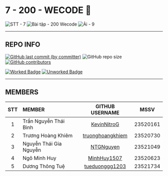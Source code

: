# 7 - 200 - WECODE 🫠

![STT - 7](https://img.shields.io/badge/STT-7-EDB7ED?style=for-the-badge)
![Bài tập - 200 Wecode](https://img.shields.io/badge/b%C3%A0i_t%E1%BA%ADp-200_wecode-8DDFCB?style=for-the-badge)
![Ải - 9](https://img.shields.io/badge/%E1%BA%A3i-9-ECEE81?style=for-the-badge)

---

## REPO INFO

[![GitHub last commit (by committer)](https://img.shields.io/github/last-commit/NMLT-NTTMK-K18/7-200-wecode?style=for-the-badge&color=CAEDFF)](../../../commits/main)
![GitHub repo size](https://img.shields.io/github/repo-size/NMLT-NTTMK-K18/7-200-wecode?style=for-the-badge&color=D8B4F8)
[![GitHub contributors](https://img.shields.io/github/contributors/NMLT-NTTMK-K18/7-200-wecode?style=for-the-badge&color=FBF0B2)](../../../graphs/contributors)

[![Worked Badge](https://img.shields.io/badge/done-14%20%2F%2020-82A0D8?style=for-the-badge)](./WorkedProject.md)
[![Unworked Badge](https://img.shields.io/badge/progress-6%20%2F%2020-FF8080?style=for-the-badge)](./UnworkedProject.md)

---

## MEMBERS

| **STT** | **MEMBER**             |                   **GITHUB USERNAME**                   | **MSSV** |
| :-----: | :--------------------- | :-----------------------------------------------------: | -------- |
|    1    | Trần Nguyễn Thái Bình  |      [KevinNitroG](https://github.com/KevinNitroG)      | 23520161 |
|    2    | Trương Hoàng Khiêm     | [truonghoangkhiem](https://github.com/truonghoangkhiem) | 23520730 |
|    3    | Nguyễn Thái Gia Nguyễn |        [NTGNguyen](https://github.com/NTGNguyen)        | 23521049 |
|    4    | Ngô Minh Huy           |      [MinhHuy1507](https://github.com/MinhHuy1507)      | 23520623 |
|    5    | Dương Thông Tuệ        |   [tueduonggg1203](https://github.com/tueduonggg1203)   | 23521734 |
